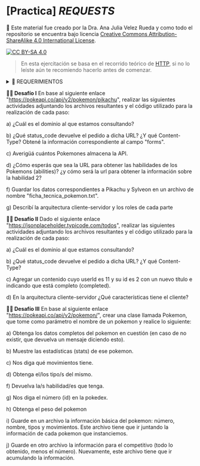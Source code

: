 # [Practica] *REQUESTS*

🚨 Este material fue creado por la Dra. Ana Julia Velez Rueda y como todo el repositorio se encuentra bajo licencia 
[Creative Commons Attribution-ShareAlike 4.0 International License][cc-by-sa].

[![CC BY-SA 4.0][cc-by-sa-image]][cc-by-sa]

[cc-by-sa]: http://creativecommons.org/licenses/by-sa/4.0/
[cc-by-sa-image]: https://licensebuttons.net/l/by-sa/4.0/88x31.png
[cc-by-sa-shield]: https://img.shields.io/badge/License-CC%20BY--SA%204.0-lightgrey.svg


> En esta ejercitación se basa en el recorrido teórico de [HTTP](https://github.com/AJVelezRueda/Fundamentos_de_informatica/blob/master/WEB_%26_HTTP/HTTP_%26_REST.md), si no lo leíste aún te recomiendo hacerlo antes de comenzar.

<details>
  <summary>🚨 REQUERIMIENTOS</summary>

En este abordaremos los contenidos relativos a HTTP y REST. Para ello vas a necesitar instalarte [requests] (https://pypi.org/project/requests/):

```bash
pip install requests
```


Primero puedes verificar si está o no instalado escribiendo en la consola de Python:
```python
import requests
```

 Una vez que hayas completado el recorrido de HTTP podés continuar con este recorrido 👇
</details>


**🧗‍♀️ Desafío I** En base al siguiente enlace "https://pokeapi.co/api/v2/pokemon/pikachu", realizar las siguientes actividades adjuntando los archivos resultantes y el código utilizado para la realización de cada paso:

a) ¿Cuál es el dominio al que estamos consultando?

b) ¿Qué status_code devuelve el pedido a dicha URL? ¿Y qué Content-Type? Obtené la información correspondiente al campo "forms".

c) Averigüá cuántos Pokemones almacena la API.

d) ¿Cómo esperás que sea la URL para obtener las habilidades de los Pokemons (abilities)? ¿y cómo será la url para obtener la información sobre la habilidad 2?

f) Guardar los datos correspondientes a Pikachu y Sylveon en un archivo de nombre "ficha_tecnica_pokemon.txt".

g) Describí la arquitectura cliente-servidor y los roles de cada parte


**🧗‍♀️ Desafío II** Dado el siguiente enlace "https://jsonplaceholder.typicode.com/todos", realizar las siguientes actividades adjuntando los archivos resultantes y el código utilizado para la realización de cada paso:

a) ¿Cuál es el dominio al que estamos consultando?

b) ¿Qué status_code devuelve el pedido a dicha URL? ¿Y qué Content-Type?

c) Agregar un contenido cuyo userId es 11 y su id es 2 con un nuevo título e indicando que está completo (completed).

d) En la arquitectura cliente-servidor ¿Qué características tiene el cliente?


**🧗‍♀️ Desafío III** En base al siguiente enlace "https://pokeapi.co/api/v2/pokemon/", crear una clase llamada Pokemon, que tome como parámetro el nombre de un pokemon y realice lo siguiente:

a) Obtenga los datos completos del pokemon en cuestión (en caso de no existir, que devuelva un mensaje diciendo esto).

b) Muestre las estadísticas (stats) de ese pokemon.

c) Nos diga qué movimientos tiene.

d) Obtenga el/los tipo/s del mismo.

f) Devuelva la/s habilidad/es que tenga.

g) Nos diga el número (id) en la pokedex.

h) Obtenga el peso del pokemon

i) Guarde en un archivo la información básica del pokemon: número, nombre, tipos y movimientos. Este archivo tiene que ir juntando la información de cada pokemon que instanciemos.

j) Guarde en otro archivo la información para el competitivo (todo lo obtenido, menos el número). Nuevamente, este archivo tiene que ir acumulando la información.
